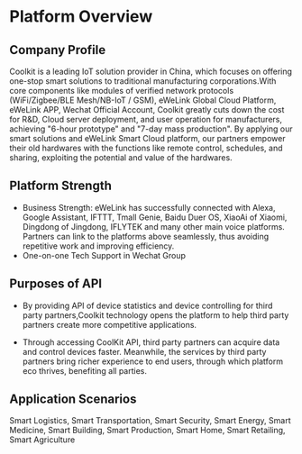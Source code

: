 # Platform Overview

## Company Profile

Coolkit is a leading IoT solution provider in China, which focuses on offering one-stop smart solutions to traditional manufacturing corporations.With core components like modules of verified network protocols (WiFi/Zigbee/BLE Mesh/NB-IoT / GSM), eWeLink Global Cloud Platform, eWeLink APP, Wechat Official Account, Coolkit greatly cuts down the cost for R&D, Cloud server deployment, and user operation for manufacturers, achieving "6-hour prototype" and "7-day mass production".
By applying our smart solutions and eWeLink Smart Cloud platform, our partners empower their old hardwares with the functions like remote control, schedules, and sharing, exploiting the potential and value of the hardwares.

## Platform Strength

- Business Strength: eWeLink has successfully connected with Alexa, Google Assistant, IFTTT, Tmall Genie, Baidu Duer OS, XiaoAi of Xiaomi, Dingdong of Jingdong, IFLYTEK and many other main voice platforms. Partners can link to the platforms above seamlessly, thus avoiding repetitive work and improving efficiency.
- One-on-one Tech Support in Wechat Group

## Purposes of API

- By providing API of device statistics and device controlling for third party partners,Coolkit technology opens the platform to help third party partners create more competitive applications.

- Through accessing CoolKit API, third party partners can acquire data and control devices faster. Meanwhile, the services by third party partners bring richer experience to end users, through which platform eco thrives, benefiting all parties.

## Application Scenarios

Smart Logistics, Smart Transportation, Smart Security, Smart Energy, Smart Medicine, Smart Building, Smart Production, Smart Home, Smart Retailing, Smart Agriculture 